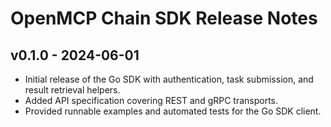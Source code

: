 # OpenMCP Chain SDK Release Notes

## v0.1.0 - 2024-06-01

- Initial release of the Go SDK with authentication, task submission, and result
  retrieval helpers.
- Added API specification covering REST and gRPC transports.
- Provided runnable examples and automated tests for the Go SDK client.
